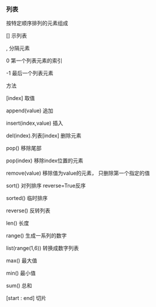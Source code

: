 ### 列表

按特定顺序排列的元素组成

\[\]  示列表

, 分隔元素

0  第一个列表元素的索引

-1  最后一个列表元素

方法

\[index\] 取值

append\(value\)   追加

insert\(index,value\) 插入

del\(index\).列表\[index\] 删除元素

pop\(\) 移除尾部

pop\(index\) 移除index位置的元素

remove\(value\) 移除值为value的元素， 只删除第一个指定的值

sort\(\) 对列排序  reverse=True反序

sorted\(\) 临时排序

reverse\(\) 反转列表

len\(\) 长度

range\(\)  生成一系列的数字

list\(range\(1,6\)\)  转换成数字列表

max\(\) 最大值

min\(\) 最小值

sum\(\) 总和

\[start : end\] 切片

